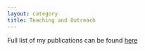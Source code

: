 ```yaml
---
layout: category
title: Teaching and Outreach
---
```


<p class="message">
Full list of my publications can be found <a href="https://orcid.org/0000-0002-5923-2151" target="_blank">here</a>
</p>
